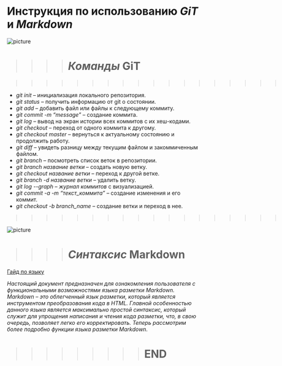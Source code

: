 # Инструкция по использованию **_GiT_** и **_Markdown_**

![ picture](git.png)   

>>>># _Команды_ **GiT**

>>>>>>>>>>>>>>>>>>>>>>>>>>>>>>>>>>>>>>>>>>>>>>>>>>>>>>>>.
+ *git init* – инициализация локального репозитория.
+ *git status* – получить информацию от git о состоянии.
+ *git add* – добавить файл или файлы к следующему коммиту.
+ *git commit -m “message”* – создание коммита.
+ *git log* – вывод на экран истории всех коммитов с их хеш-кодами.
+ *git checkout* – переход от одного коммита к другому.
+ *git checkout master* – вернуться к актуальному состоянию и продолжить работу.
+ *git diff* – увидеть разницу между текущим файлом и закоммиченным файлом.
+ *git branch* – посмотреть список веток в репозитории.
+ *git branch название ветки* – создать новую ветку.
+ *git checkout название ветки* – переход к другой ветке.
+ *git branch -d название ветки* – удалить ветку.
+ *git log --graph  – журнал коммитов* с визуализацией.
+ *git commit -a -m “текст_коммита”*  –  создание изменения и его коммит.
+ *git checkout -b branch_name*  –  создание ветки и переход  в нее. 

>>>>>>>>>>>>>>>>>>>>>>>>>>>>>>>>>>>>>>>>>>>>>>>>>>>>>>>>.



![ picture](M.png)
>>>># _Синтаксис_ **Markdown**

[Гайд по языку ](https://github.com/OlgaVlasova/markdown-doc/blob/master/README.md#Links/ "")

*Настоящий документ предназначен для ознакомления пользователя с функциональными возможностями языка разметки Markdown. Markdown – это облегченный язык разметки, который является инструментом преобразования кода в HTML. Главной особенностью данного языка является максимально простой синтаксис, который служит для упрощения написания и чтения кода разметки, что, в свою очередь, позволяет легко его корректировать. Теперь рассмотрим более подробно функции языка разметки Markdown.*

>>>>>>>>> # END


